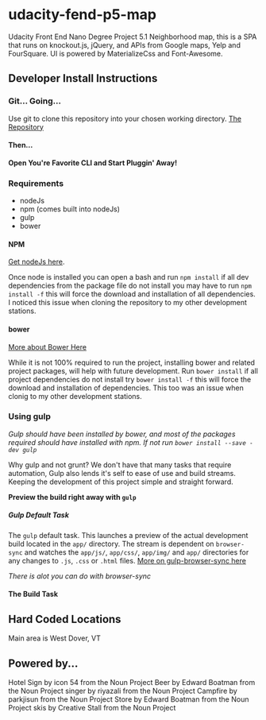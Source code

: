 # udacity-fend-p5-map
Udacity Front End Nano Degree Project 5.1 Neighborhood map, this is a SPA that runs on knockout.js, jQuery, and APIs from Google maps, Yelp and FourSquare. UI is powered by MaterializeCss and Font-Awesome.
## Developer Install Instructions
### Git... Going...
Use git to clone this repository into your chosen working directory.
[The Repository](https://github.com/mcarpenterjr/udacity-fend-p5-map.git)
#### Then...
**Open You're Favorite CLI and Start Pluggin' Away!**

### Requirements

- nodeJs
- npm (comes built into nodeJs)
- gulp
- bower

#### NPM
[Get nodeJs here][NPM].

Once node is installed you can open a bash and run
`npm install` if all dev dependencies from the package file do not install you may have to run `npm install -f` this will force the download and installation of all dependencies. I noticed this issue when cloning the repository to my other development stations.

#### bower
[More about Bower Here][BOWER]

While it is not 100% required to run the project, installing bower and related project packages, will help with future development. Run `bower install` if all project dependencies do not install try `bower install -f` this will force the download and installation of dependencies. This too was an issue when clonig to my other development stations.

### Using gulp

_Gulp should have been installed by bower, and most of the packages required should have installed with npm. If not run `bower install --save -dev gulp`_

Why gulp and not grunt? We don't have that many tasks that require automation, Gulp also lends it's self to ease of use and build streams. Keeping the development of this project simple and straight forward.

**Preview the build right away with `gulp`**

##### Gulp Default Task

The `gulp` default task. This launches a preview of the actual development build located in the `app/` directory. The stream is dependent on `browser-sync` and watches the `app/js/`, `app/css/`, `app/img/` and `app/` directories for any changes to `.js`, `.css` or `.html` files.
[More on gulp-browser-sync here][BRSNC]

_There is alot you can do with browser-sync_

#### The Build Task



## Hard Coded Locations
Main area is West Dover, VT

## Powered by...
Hotel Sign by icon 54 from the Noun Project
Beer by Edward Boatman from the Noun Project
singer by riyazali from the Noun Project
Campfire by parkjisun from the Noun Project
Store by Edward Boatman from the Noun Project
skis by Creative Stall from the Noun Project

[NPM]: (https://npmjs.org)
[BOWER]: (https://bower.io)
[BRSNC]: (https://www.browsersync.io/docs/gulp/)
